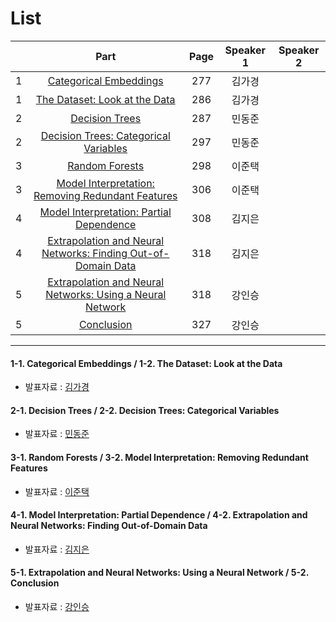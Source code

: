 # List
| | Part | Page | Speaker 1 | Speaker 2 |
|:-:|:-----:|:----:|:---------:|:---------:|
|1|[Categorical Embeddings](#1-1)|277|김가경| |
|1|[The Dataset: Look at the Data](#1-2)|286|김가경| |
|2|[Decision Trees](#2-1)|287|민동준| |
|2|[Decision Trees: Categorical Variables](#2-2)|297|민동준| |
|3|[Random Forests](#3-1)|298|이준택| |
|3|[Model Interpretation: Removing Redundant Features](#3-2)|306|이준택| |
|4|[Model Interpretation: Partial Dependence](#4-1)|308|김지은| |
|4|[Extrapolation and Neural Networks: Finding Out-of-Domain Data](#4-2)|318|김지은| |
|5|[Extrapolation and Neural Networks: Using a Neural Network](#5-1)|318|강인승| |
|5|[Conclusion](#5-2)|327|강인승| |



---

<div id="1-1"></div>
<div id="1-2"></div>

#### 1-1. Categorical Embeddings / 1-2. The Dataset: Look at the Data
* 발표자료 : [김가경]()

    

<div id="2-1"></div>
<div id="2-2"></div>
    
#### 2-1. Decision Trees / 2-2. Decision Trees: Categorical Variables
* 발표자료 : [민동준]()
    


<div id="3-1"></div>
<div id="3-2"></div>

#### 3-1. Random Forests / 3-2. Model Interpretation: Removing Redundant Features
* 발표자료 : [이준택]()
    




<div id="4-1"></div>
<div id="4-2"></div>

#### 4-1. Model Interpretation: Partial Dependence / 4-2. Extrapolation and Neural Networks: Finding Out-of-Domain Data
* 발표자료 : [김지은]()





<div id="5-1"></div>
<div id="5-2"></div>

#### 5-1. Extrapolation and Neural Networks: Using a Neural Network / 5-2. Conclusion
* 발표자료 : [강인승](7th_Week_05_강인승.pdf)
    